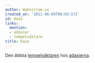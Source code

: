 ```yaml
---
author: Wahnstrom.se
created_at: '2011-08-09T08:03:57Z'
id: Kaza
links:
  mention:
  - adasier
  - tempelväktare
title: Kaza
---
```


Den äldsta [tempelväktaren] hos [adasierna].

  [tempelväktaren]: tempelväktare
  [adasierna]: adasier